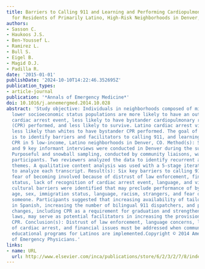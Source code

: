 ```yaml
---
title: Barriers to Calling 911 and Learning and Performing Cardiopulmonary Resuscitation
  for Residents of Primarily Latino, High-Risk Neighborhoods in Denver, Colorado
authors:
- Sasson C.
- Haukoos J.S.
- Ben-Youssef L.
- Ramirez L.
- Bull S.
- Eigel B.
- Magid D.J.
- Padilla R.
date: '2015-01-01'
publishDate: '2024-10-10T14:22:46.352695Z'
publication_types:
- article-journal
publication: '*Annals of Emergency Medicine*'
doi: 10.1016/j.annemergmed.2014.10.028
abstract: 'Study objective: Individuals in neighborhoods composed of minority and
  lower socioeconomic status populations are more likely to have an out-of-hospital
  cardiac arrest event, less likely to have bystander cardiopulmonary resuscitation
  (CPR) performed, and less likely to survive. Latino cardiac arrest victims are 30%
  less likely than whites to have bystander CPR performed. The goal of this study
  is to identify barriers and facilitators to calling 911, and learning and performing
  CPR in 5 low-income, Latino neighborhoods in Denver, CO. Method(s): Six focus groups
  and 9 key informant interviews were conducted in Denver during the summer of 2012.
  Purposeful and snowball sampling, conducted by community liaisons, was used to recruit
  participants. Two reviewers analyzed the data to identify recurrent and unifying
  themes. A qualitative content analysis was used with a 5-stage iterative process
  to analyze each transcript. Result(s): Six key barriers to calling 911 were identified:
  fear of becoming involved because of distrust of law enforcement, financial, immigration
  status, lack of recognition of cardiac arrest event, language, and violence. Seven
  cultural barriers were identified that may preclude performance of bystander CPR:
  age, sex, immigration status, language, racism, strangers, and fear of touching
  someone. Participants suggested that increasing availability of tailored education
  in Spanish, increasing the number of bilingual 911 dispatchers, and policy-level
  changes, including CPR as a requirement for graduation and strengthening Good Samaritan
  laws, may serve as potential facilitators in increasing the provision of bystander
  CPR. Conclusion(s): Distrust of law enforcement, language concerns, lack of recognition
  of cardiac arrest, and financial issues must be addressed when community-based CPR
  educational programs for Latinos are implemented.Copyright © 2014 American College
  of Emergency Physicians.'
links:
- name: URL
  url: http://www.elsevier.com/inca/publications/store/6/2/3/2/7/8/index.htt
---
```

